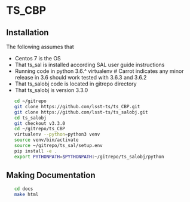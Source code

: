 # TS_CBP

## Installation


The following assumes that 

* Centos 7 is the OS
* That ts_sal is installed according SAL user guide instructions
* Running code in python 3.6.^ virtualenv # Carrot indicates any minor release in 3.6 should work tested with 3.6.3 and 3.6.2
* That ts_salobj code is located in gitrepo directory
* That ts_salobj is version 3.3.0

``` bash
   cd ~/gitrepo
   git clone https://github.com/lsst-ts/ts_CBP.git
   git clone https://github.com/lsst-ts/ts_salobj.git
   cd ts_salobj
   git checkout v3.3.0
   cd ~/gitrepo/ts_CBP
   virtualenv --python=python3 venv
   source venv/bin/activate
   source ~/gitrepo/ts_sal/setup.env
   pip install -e .
   export PYTHONPATH=$PYTHONPATH:~/gitrepo/ts_salobj/python
```

## Making Documentation

``` bash
   cd docs
   make html

```